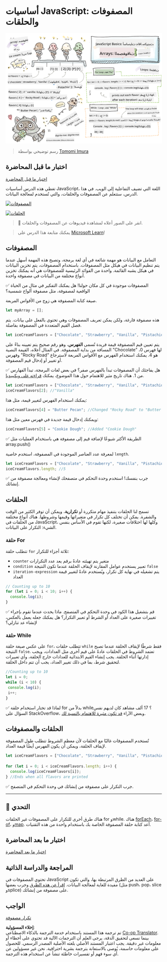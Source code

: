 <!--
CO_OP_TRANSLATOR_METADATA:
{
  "original_hash": "3f7f87871312cf6cc12662da7d973182",
  "translation_date": "2025-08-25T21:46:18+00:00",
  "source_file": "2-js-basics/4-arrays-loops/README.md",
  "language_code": "ar"
}
-->
# أساسيات JavaScript: المصفوفات والحلقات

![أساسيات JavaScript - المصفوفات](../../../../translated_images/webdev101-js-arrays.439d7528b8a294558d0e4302e448d193f8ad7495cc407539cc81f1afe904b470.ar.png)
> رسم توضيحي بواسطة [Tomomi Imura](https://twitter.com/girlie_mac)

## اختبار ما قبل المحاضرة
[اختبار ما قبل المحاضرة](https://ff-quizzes.netlify.app/web/quiz/13)

تغطي هذه الدرس أساسيات JavaScript، اللغة التي تضيف التفاعلية إلى الويب. في هذا الدرس، ستتعلم عن المصفوفات والحلقات، والتي تُستخدم لمعالجة البيانات.

[![المصفوفات](https://img.youtube.com/vi/1U4qTyq02Xw/0.jpg)](https://youtube.com/watch?v=1U4qTyq02Xw "المصفوفات")

[![الحلقات](https://img.youtube.com/vi/Eeh7pxtTZ3k/0.jpg)](https://www.youtube.com/watch?v=Eeh7pxtTZ3k "الحلقات")

> 🎥 انقر على الصور أعلاه لمشاهدة فيديوهات عن المصفوفات والحلقات.

> يمكنك متابعة هذا الدرس على [Microsoft Learn](https://docs.microsoft.com/learn/modules/web-development-101-arrays/?WT.mc_id=academic-77807-sagibbon)!

## المصفوفات

التعامل مع البيانات هو مهمة شائعة في أي لغة برمجة، وتصبح هذه المهمة أسهل عندما يتم تنظيم البيانات في هيكل مثل المصفوفات. باستخدام المصفوفات، يتم تخزين البيانات في هيكل يشبه القائمة. واحدة من الفوائد الرئيسية للمصفوفات هي أنه يمكنك تخزين أنواع مختلفة من البيانات في مصفوفة واحدة.

✅ المصفوفات موجودة في كل مكان حولنا! هل يمكنك التفكير في مثال من الحياة الواقعية لمصفوفة، مثل مصفوفة ألواح شمسية؟

صيغة كتابة المصفوفة هي زوج من الأقواس المربعة.

```javascript
let myArray = [];
```

هذه مصفوفة فارغة، ولكن يمكن تعريف المصفوفات وهي تحتوي بالفعل على بيانات. يتم فصل القيم المتعددة في المصفوفة بفاصلة.

```javascript
let iceCreamFlavors = ["Chocolate", "Strawberry", "Vanilla", "Pistachio", "Rocky Road"];
```

يتم تعيين قيم المصفوفة قيمة فريدة تُسمى **الفهرس**، وهو رقم صحيح يتم تعيينه بناءً على المسافة من بداية المصفوفة. في المثال أعلاه، القيمة النصية "Chocolate" لها فهرس 0، وفهرس "Rocky Road" هو 4. يمكنك استخدام الفهرس مع الأقواس المربعة لاسترجاع أو تغيير أو إدخال قيم المصفوفة.

✅ هل يفاجئك أن المصفوفات تبدأ بالفهرس صفر؟ في بعض لغات البرمجة، تبدأ الفهارس من 1. هناك تاريخ مثير للاهتمام حول هذا الموضوع، يمكنك [قراءته على ويكيبيديا](https://en.wikipedia.org/wiki/Zero-based_numbering).

```javascript
let iceCreamFlavors = ["Chocolate", "Strawberry", "Vanilla", "Pistachio", "Rocky Road"];
iceCreamFlavors[2]; //"Vanilla"
```

يمكنك استخدام الفهرس لتغيير قيمة، مثل هذا:

```javascript
iceCreamFlavors[4] = "Butter Pecan"; //Changed "Rocky Road" to "Butter Pecan"
```

ويمكنك إدخال قيمة جديدة في فهرس معين مثل هذا:

```javascript
iceCreamFlavors[5] = "Cookie Dough"; //Added "Cookie Dough"
```

✅ الطريقة الأكثر شيوعًا لإضافة قيم إلى مصفوفة هي باستخدام العمليات مثل array.push()

لمعرفة عدد العناصر الموجودة في المصفوفة، استخدم خاصية `length`.

```javascript
let iceCreamFlavors = ["Chocolate", "Strawberry", "Vanilla", "Pistachio", "Rocky Road"];
iceCreamFlavors.length; //5
```

✅ جرب بنفسك! استخدم وحدة التحكم في متصفحك لإنشاء ومعالجة مصفوفة من إنشائك.

## الحلقات

تسمح لنا الحلقات بتنفيذ مهام متكررة أو **تكرارية**، ويمكن أن توفر الكثير من الوقت والشفرة. يمكن أن تختلف كل تكرار في متغيراتها وقيمها وشروطها. هناك أنواع مختلفة من الحلقات في JavaScript، وكلها لها اختلافات صغيرة، لكنها تقوم في الأساس بنفس الشيء: التكرار على البيانات.

### حلقة For

تتطلب حلقة `for` ثلاثة أجزاء للتكرار:
- `counter` متغير يتم تهيئته عادةً برقم يعد عدد التكرارات
- `condition` تعبير يستخدم عوامل المقارنة لإيقاف الحلقة عندما تكون النتيجة `false`
- `iteration-expression` يتم تشغيله في نهاية كل تكرار، ويُستخدم عادةً لتغيير قيمة العداد

```javascript
// Counting up to 10
for (let i = 0; i < 10; i++) {
  console.log(i);
}
```

✅ قم بتشغيل هذا الكود في وحدة التحكم في المتصفح. ماذا يحدث عندما تقوم بإجراء تغييرات صغيرة على العداد أو الشرط أو تعبير التكرار؟ هل يمكنك جعله يعمل بالعكس، لإنشاء عد تنازلي؟

### حلقة While

على عكس صيغة حلقة `for`، تتطلب حلقات `while` فقط شرطًا لإيقاف الحلقة عندما تصبح النتيجة `false`. تعتمد الشروط في الحلقات عادةً على قيم أخرى مثل العدادات، ويجب إدارتها أثناء الحلقة. يجب إنشاء القيم الابتدائية للعدادات خارج الحلقة، وأي تعبيرات لتحقيق شرط، بما في ذلك تغيير العداد، يجب أن تتم داخل الحلقة.

```javascript
//Counting up to 10
let i = 0;
while (i < 10) {
 console.log(i);
 i++;
}
```

✅ لماذا قد تختار استخدام حلقة for بدلاً من while؟ 17 ألف مشاهد كان لديهم نفس السؤال على StackOverflow، وبعض الآراء [قد تكون مثيرة للاهتمام بالنسبة لك](https://stackoverflow.com/questions/39969145/while-loops-vs-for-loops-in-javascript).

## الحلقات والمصفوفات

تُستخدم المصفوفات غالبًا مع الحلقات لأن معظم الشروط تتطلب طول المصفوفة لإيقاف الحلقة، ويمكن أن يكون الفهرس أيضًا قيمة العداد.

```javascript
let iceCreamFlavors = ["Chocolate", "Strawberry", "Vanilla", "Pistachio", "Rocky Road"];

for (let i = 0; i < iceCreamFlavors.length; i++) {
  console.log(iceCreamFlavors[i]);
} //Ends when all flavors are printed
```

✅ جرب التكرار على مصفوفة من إنشائك في وحدة التحكم في المتصفح.

---

## 🚀 التحدي

هناك طرق أخرى للتكرار على المصفوفات غير الحلقات for وwhile. هناك [forEach](https://developer.mozilla.org/docs/Web/JavaScript/Reference/Global_Objects/Array/forEach)، [for-of](https://developer.mozilla.org/docs/Web/JavaScript/Reference/Statements/for...of)، و[map](https://developer.mozilla.org/docs/Web/JavaScript/Reference/Global_Objects/Array/map). أعد كتابة حلقة المصفوفة الخاصة بك باستخدام واحدة من هذه التقنيات.

## اختبار ما بعد المحاضرة
[اختبار ما بعد المحاضرة](https://ff-quizzes.netlify.app/web/quiz/14)

## المراجعة والدراسة الذاتية

تحتوي المصفوفات في JavaScript على العديد من الطرق المرتبطة بها، والتي تكون مفيدة للغاية لمعالجة البيانات. [اقرأ عن هذه الطرق](https://developer.mozilla.org/docs/Web/JavaScript/Reference/Global_Objects/Array) وجرب بعضها (مثل push، pop، slice وsplice) على مصفوفة من إنشائك.

## الواجب

[تكرار مصفوفة](assignment.md)

**إخلاء المسؤولية**:  
تم ترجمة هذا المستند باستخدام خدمة الترجمة بالذكاء الاصطناعي [Co-op Translator](https://github.com/Azure/co-op-translator). بينما نسعى لتحقيق الدقة، يرجى العلم أن الترجمات الآلية قد تحتوي على أخطاء أو معلومات غير دقيقة. يجب اعتبار المستند الأصلي بلغته الأصلية المصدر الرسمي. للحصول على معلومات حاسمة، يُوصى بالاستعانة بترجمة بشرية احترافية. نحن غير مسؤولين عن أي سوء فهم أو تفسيرات خاطئة تنشأ عن استخدام هذه الترجمة.
